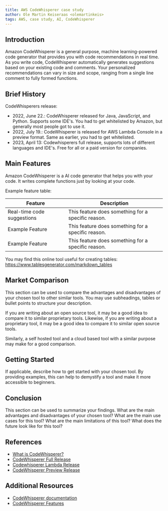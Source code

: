 ```yaml
---
title: AWS CodeWhisperer case study
author: Ole Martin Keiseraas <olemartinkeis>
tags: AWS, case study, AI, CodeWhisperer
---
```


## Introduction

Amazon CodeWhisperer is a general purpose, machine learning-powered code generator that provides you with code recommendations in real time. As you write code, CodeWhisperer automatically generates suggestions based on your existing code and comments. Your personalized recommendations can vary in size and scope, ranging from a single line comment to fully formed functions.

## Brief History

CodeWhisperers release:

- 2022, June 22.: CodeWhisperer released for Java, JavaScript, and Python. Supports some IDE's. You had to get whitelisted by Amazon, but generally most people got to use it.
- 2022, July 19.: CodeWhisperer is released for AWS Lambda Console in a preview format. Same as earlier, you had to get whitelisted.
- 2023, April 13: Codewhisperers full release, supports lots of different languages and IDE's. Free for all or a paid version for companies.


## Main Features

Amazon CodeWhisperer is a AI code generator that helps you with your code. It writes complete functions just by looking at your code.


Example feature table:

| Feature | Description |
| --- | --- |
| Real-time code suggestions | This feature does something for a specific reason. |
| Example Feature | This feature does something for a specific reason. |
| Example Feature | This feature does something for a specific reason. |

You may find this online tool useful for creating tables: https://www.tablesgenerator.com/markdown_tables

## Market Comparison

This section can be used to compare the advantages and disadvantages of your chosen tool to other similar tools. You may use subheadings, tables or bullet points to structure your description.

If you are writing about an open source tool, it may be a good idea to compare it to similar proprietary tools. Likewise, if you are writing about a proprietary tool, it may be a good idea to compare it to similar open source tools.

Similarly, a self hosted tool and a cloud based tool with a similar purpose may make for a good comparison.

## Getting Started

If applicable, describe how to get started with your chosen tool. By providing examples, this can help to demystify a tool and make it more accessible to beginners.

## Conclusion

This section can be used to summarize your findings. What are the main advantages and disadvantages of your chosen tool? What are the main use cases for this tool? What are the main limitations of this tool? What does the future look like for this tool?

## References

- [What is CodeWhisperer?](https://docs.aws.amazon.com/codewhisperer/latest/userguide/what-is-cwspr.html)
- [CodeWhisperer Full Release](https://aws.amazon.com/blogs/aws/amazon-codewhisperer-free-for-individual-use-is-now-generally-available/)
- [Codewhisperer Lambda Release](https://aws.amazon.com/blogs/compute/introducing-amazon-codewhisperer-in-the-aws-lambda-console-in-preview/)
- [CodeWhisperer Preview Release](https://aws.amazon.com/blogs/machine-learning/introducing-amazon-codewhisperer-the-ml-powered-coding-companion/)

## Additional Resources

- [CodeWhisperer documentation](https://aws.amazon.com/codewhisperer/resources/?ref=dc&id=m1)
- [CodeWhisperer Features](https://aws.amazon.com/codewhisperer/features/)